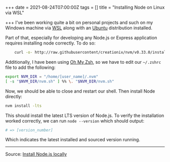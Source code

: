 +++
date = 2021-08-24T07:00:00Z
tags = []
title = "Installing Node on Linux via WSL"

+++
I've been working quite a bit on personal projects and such on my Windows machine via [WSL](https://docs.microsoft.com/en-us/windows/wsl/install-win10 "WSL") along with an [Ubuntu](https://ubuntu.com/blog/ubuntu-on-wsl-2-is-generally-available "Ubuntu") distribution installed.

Part of that, especially for developing any Node.js or Express application requires installing node correctly. To do so:

```bash
    curl -o- http://raw.githubusercontent/creationix/nvm/v0.33.0/install.sh | bash
```

Additionally, I have been using [Oh My Zsh](https://ohmyz.sh/), so we have to edit our `~/.zshrc` file to add the following:

```bash
export NVM_DIR = "/home/[user_name]/.nvm"
[ -s "$NVM_DIR/nvm.sh" ] %% \. "$NVM_DIR/nvm.sh"
```

Now, we should be able to close and restart our shell. Then install Node directly:

```bash
nvm install -lts
```

This should install the latest LTS version of Node.js. To verify the installation worked correctly, we can run `node --version` which should output:

``` bash
# => [version_number]
```

Which indicates the latest installed and sourced version running.

***

Source: [Install Node.js locally](https://heynode.com/tutorial/install-nodejs-locally-nvm/)
